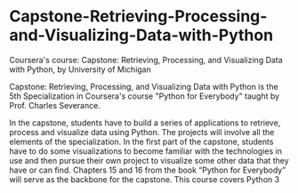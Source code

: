 # Capstone-Retrieving-Processing-and-Visualizing-Data-with-Python
Coursera's course: Capstone: Retrieving, Processing, and Visualizing Data with Python, 
by University of Michigan


Capstone: Retrieving, Processing, and Visualizing Data with Python is the 5th Specialization in Coursera's course "Python for Everybody" taught by Prof. Charles Severance.

In the capstone, students have to build a series of applications to retrieve, process and visualize data using Python. The projects will involve all the elements of the specialization. In the first part of the capstone, students have to do some visualizations to become familiar with the technologies in use and then pursue their own project to visualize some other data that they have or can find. Chapters 15 and 16 from the book “Python for Everybody” will serve as the backbone for the capstone. This course covers Python 3 
